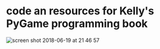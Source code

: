 # code an resources for Kelly's PyGame programming book


![screen shot 2018-06-19 at 21 46 57](https://user-images.githubusercontent.com/1358190/41623364-695851d4-740a-11e8-83fd-72fb9162dec7.png)




